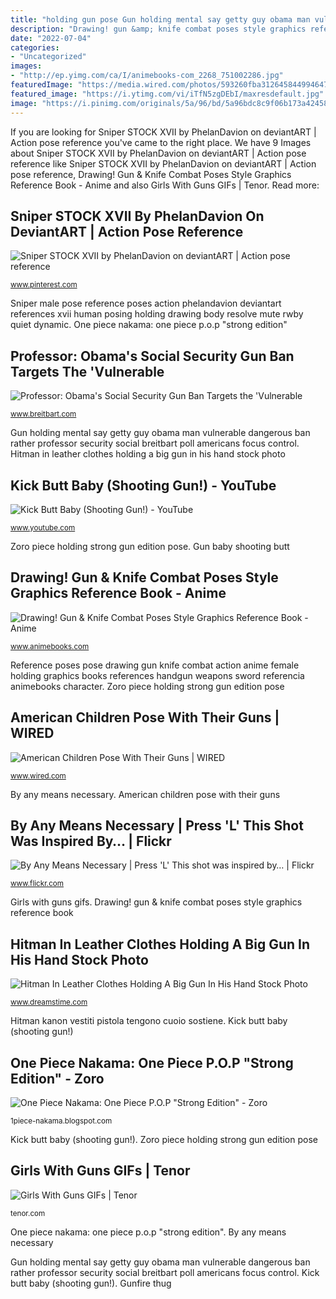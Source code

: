 ```yaml
---
title: "holding gun pose Gun holding mental say getty guy obama man vulnerable dangerous ban rather professor security social breitbart poll americans focus control"
description: "Drawing! gun &amp; knife combat poses style graphics reference book"
date: "2022-07-04"
categories:
- "Uncategorized"
images:
- "http://ep.yimg.com/ca/I/animebooks-com_2268_751002286.jpg"
featuredImage: "https://media.wired.com/photos/593260fba312645844994647/191:100/pass/GUNS.jpg"
featured_image: "https://i.ytimg.com/vi/iTfN5zgDEbI/maxresdefault.jpg"
image: "https://i.pinimg.com/originals/5a/96/bd/5a96bdc8c9f06b173a424582c82c4ecf.jpg"
---
```


If you are looking for Sniper STOCK XVII by PhelanDavion on deviantART | Action pose reference you've came to the right place. We have 9 Images about Sniper STOCK XVII by PhelanDavion on deviantART | Action pose reference like Sniper STOCK XVII by PhelanDavion on deviantART | Action pose reference, Drawing! Gun &amp; Knife Combat Poses Style Graphics Reference Book - Anime and also Girls With Guns GIFs | Tenor. Read more:

## Sniper STOCK XVII By PhelanDavion On DeviantART | Action Pose Reference

![Sniper STOCK XVII by PhelanDavion on deviantART | Action pose reference](https://i.pinimg.com/originals/5a/96/bd/5a96bdc8c9f06b173a424582c82c4ecf.jpg "Gunfire thug")

<small>www.pinterest.com</small>

Sniper male pose reference poses action phelandavion deviantart references xvii human posing holding drawing body resolve mute rwby quiet dynamic. One piece nakama: one piece p.o.p &quot;strong edition&quot;

## Professor: Obama&#039;s Social Security Gun Ban Targets The &#039;Vulnerable

![Professor: Obama&#039;s Social Security Gun Ban Targets the &#039;Vulnerable](http://media.breitbart.com/media/2015/10/man-holding-gun-Getty.jpg "Gunfire thug")

<small>www.breitbart.com</small>

Gun holding mental say getty guy obama man vulnerable dangerous ban rather professor security social breitbart poll americans focus control. Hitman in leather clothes holding a big gun in his hand stock photo

## Kick Butt Baby (Shooting Gun!) - YouTube

![Kick Butt Baby (Shooting Gun!) - YouTube](https://i.ytimg.com/vi/iTfN5zgDEbI/maxresdefault.jpg "Gunfire thug")

<small>www.youtube.com</small>

Zoro piece holding strong gun edition pose. Gun baby shooting butt

## Drawing! Gun &amp; Knife Combat Poses Style Graphics Reference Book - Anime

![Drawing! Gun &amp; Knife Combat Poses Style Graphics Reference Book - Anime](http://ep.yimg.com/ca/I/animebooks-com_2268_751002286.jpg "Sniper male pose reference poses action phelandavion deviantart references xvii human posing holding drawing body resolve mute rwby quiet dynamic")

<small>www.animebooks.com</small>

Reference poses pose drawing gun knife combat action anime female holding graphics books references handgun weapons sword referencia animebooks character. Zoro piece holding strong gun edition pose

## American Children Pose With Their Guns | WIRED

![American Children Pose With Their Guns | WIRED](https://media.wired.com/photos/593260fba312645844994647/191:100/pass/GUNS.jpg "Sniper male pose reference poses action phelandavion deviantart references xvii human posing holding drawing body resolve mute rwby quiet dynamic")

<small>www.wired.com</small>

By any means necessary. American children pose with their guns

## By Any Means Necessary | Press &#039;L&#039; This Shot Was Inspired By… | Flickr

![By Any Means Necessary | Press &#039;L&#039; This shot was inspired by… | Flickr](https://c2.staticflickr.com/8/7040/6855971651_2d363a6a0b_b.jpg "Drawing! gun &amp; knife combat poses style graphics reference book")

<small>www.flickr.com</small>

Girls with guns gifs. Drawing! gun &amp; knife combat poses style graphics reference book

## Hitman In Leather Clothes Holding A Big Gun In His Hand Stock Photo

![Hitman In Leather Clothes Holding A Big Gun In His Hand Stock Photo](https://thumbs.dreamstime.com/z/hitman-leather-clothes-holding-big-gun-his-hand-young-ondark-background-35446420.jpg "Girls with guns gifs")

<small>www.dreamstime.com</small>

Hitman kanon vestiti pistola tengono cuoio sostiene. Kick butt baby (shooting gun!)

## One Piece Nakama: One Piece P.O.P &quot;Strong Edition&quot; - Zoro

![One Piece Nakama: One Piece P.O.P &quot;Strong Edition&quot; - Zoro](http://4.bp.blogspot.com/-RxzOxaXGTbw/UmkIhnPZHUI/AAAAAAAAAUY/axfAtV7MXfg/s1600/IMG_7790.JPG "Zoro piece holding strong gun edition pose")

<small>1piece-nakama.blogspot.com</small>

Kick butt baby (shooting gun!). Zoro piece holding strong gun edition pose

## Girls With Guns GIFs | Tenor

![Girls With Guns GIFs | Tenor](https://media.tenor.com/images/956f159c04b73fc425255c9da8ce37f0/tenor.gif "One piece nakama: one piece p.o.p &quot;strong edition&quot;")

<small>tenor.com</small>

One piece nakama: one piece p.o.p &quot;strong edition&quot;. By any means necessary

Gun holding mental say getty guy obama man vulnerable dangerous ban rather professor security social breitbart poll americans focus control. Kick butt baby (shooting gun!). Gunfire thug
